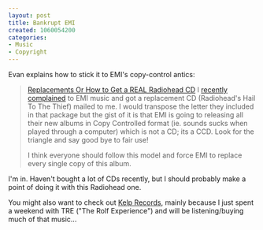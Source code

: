 ```yaml
--- 
layout: post
title: Bankrupt EMI
created: 1060054200
categories: 
- Music
- Copyright
---
```

Evan explains how to stick it to EMI's copy-control antics:
<blockquote><a href="http://home.justwerks.com/node.php?id=42">Replacements Or How to Get a REAL Radiohead CD</a>
I <a href="http://home.justwerks.com/node.php?id=33">recently complained</a> to EMI music and got a replacement CD (Radiohead's Hail To The Thief) mailed to me. I would transpose the letter they included in that package but the gist of it is that EMI is going to releasing all their new albums in Copy Controlled format (ie. sounds sucks when played through a computer) which is not a CD; its a CCD. Look for the triangle and say good bye to fair use!

I think everyone should follow this model and force EMI to replace every single copy of this album.</blockquote>I'm in. Haven't bought a lot of CDs recently, but I should probably make a point of doing it with this Radiohead one.

You might also want to check out <a href="http://www.kelprecords.com/">Kelp Records</a>, mainly because I just spent a weekend with TRE ("The Rolf Experience") and will be listening/buying much of that music...
